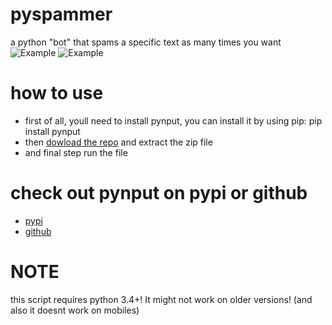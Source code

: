 # pyspammer
a python "bot" that spams a specific text as many times you want
![Example](../master/pic1.png)
![Example](../master/pic2.png)

# how to use
* first of all, youll need to install pynput, you can install it by using pip: pip install pynput
* then [dowload the repo](https://github.com/devlocalhost/pyspammer/archive/master.zip) and extract the zip file
* and final step run the file

# check out pynput on pypi or github
* [pypi](https://pypi.org/project/pynput/)
* [github](https://github.com/moses-palmer/pynput)

# NOTE
this script requires python 3.4+! It might not work on older versions! (and also it doesnt work on mobiles)
